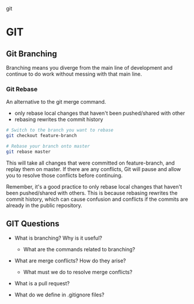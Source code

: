 git

# GIT

## Git Branching
Branching means you diverge from the main line of development and continue to do work without messing with that main line.

### Git Rebase
An alternative to the git merge command.
- only rebase local changes that haven't been pushed/shared with other
- rebasing rewrites the commit history

```bash
# Switch to the branch you want to rebase
git checkout feature-branch

# Rebase your branch onto master
git rebase master
```

This will take all changes that were committed on feature-branch, and replay them on master. If there are any conflicts, Git will pause and allow you to resolve those conflicts before continuing.

Remember, it's a good practice to only rebase local changes that haven't been pushed/shared with others. This is because rebasing rewrites the commit history, which can cause confusion and conflicts if the commits are already in the public repository.
## GIT Questions


- What is branching? Why is it useful?

    - What are the commands related to branching?

- What are merge conflicts? How do they arise?

    - What must we do to resolve merge conflicts?

- What is a pull request?

- What do we define in .gitignore files?